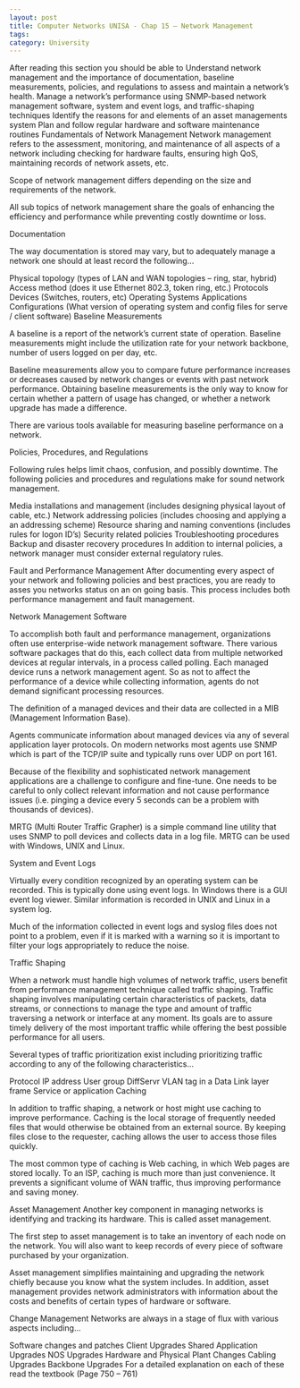 ```yaml
---
layout: post
title: Computer Networks UNISA - Chap 15 – Network Management
tags: 
category: University
---
```

After reading this section you should be able to
Understand network management and the importance of documentation, baseline measurements, policies, and regulations to assess and maintain a network’s health.
Manage a network’s performance using SNMP-based network management software, system and event logs, and traffic-shaping techniques
Identify the reasons for and elements of an asset managements system
Plan and follow regular hardware and software maintenance routines
Fundamentals of Network Management
Network management refers to the assessment, monitoring, and maintenance of all aspects of a network including checking for hardware faults, ensuring high QoS, maintaining records of network assets, etc.

Scope of network management differs depending on the size and requirements of the network.

All sub topics of network management share the goals of enhancing the efficiency and performance while preventing costly downtime or loss.

Documentation

The way documentation is stored may vary, but to adequately manage a network one should at least record the following…

Physical topology (types of LAN and WAN topologies – ring, star, hybrid)
Access method (does it use Ethernet 802.3, token ring, etc.)
Protocols
Devices (Switches, routers, etc)
Operating Systems
Applications
Configurations (What version of operating system and config files for serve / client software)
Baseline Measurements

A baseline is a report of the network’s current state of operation. Baseline measurements might include the utilization rate for your network backbone, number of users logged on per day, etc.

Baseline measurements allow you to compare future performance increases or decreases caused by network changes or events with past network performance. Obtaining baseline measurements is the only way to know for certain whether a pattern of usage has changed, or whether a network upgrade has made a difference.

There are various tools available for measuring baseline performance on a network.

Policies, Procedures, and Regulations

Following rules helps limit chaos, confusion, and possibly downtime. The following policies and procedures and regulations make for sound network management.

Media installations and management (includes designing physical layout of cable, etc.)
Network addressing policies (includes choosing and applying a an addressing scheme)
Resource sharing and naming conventions (includes rules for logon ID’s)
Security related policies
Troubleshooting procedures
Backup and disaster recovery procedures
In addition to internal policies, a network manager must consider external regulatory rules.

Fault and Performance Management
After documenting every aspect of your network and following policies and best practices, you are ready to asses you networks status on an on going basis. This process includes both performance management and fault management.

Network Management Software

To accomplish both fault and performance management, organizations often use enterprise-wide network management software. There various software packages that do this, each collect data from multiple networked devices at regular intervals, in a process called polling. Each managed device runs a network management agent. So as not to affect the performance of a device while collecting information, agents do not demand significant processing resources.

The definition of a managed devices and their data are collected in a MIB (Management Information Base).

Agents communicate information about managed devices via any of several application layer protocols. On modern networks most agents use SNMP which is part of the TCP/IP suite and typically runs over UDP on port 161.

Because of the flexibility and sophisticated network management applications are a challenge to configure and fine-tune. One needs to be careful to only collect relevant information and not cause performance issues (i.e. pinging a device every 5 seconds can be a problem with thousands of devices).

MRTG (Multi Router Traffic Grapher) is a simple command line utility that uses SNMP to poll devices and collects data in a log file. MRTG can be used with Windows, UNIX and Linux.

System and Event Logs

Virtually every condition recognized by an operating system can be recorded. This is typically done using event logs. In Windows there is a GUI event log viewer. Similar information is recorded in UNIX and Linux in a system log.

Much of the information collected in event logs and syslog files does not point to a problem, even if it is marked with a warning so it is important to filter your logs appropriately to reduce the noise.

Traffic Shaping

When a network must handle high volumes of network traffic, users benefit from performance management technique called traffic shaping. Traffic shaping involves manipulating certain characteristics of packets, data streams, or connections to manage the type and amount of traffic traversing a network or interface at any moment. Its goals are to assure timely delivery of the most important traffic while offering the best possible performance for all users.

Several types of traffic prioritization exist including prioritizing traffic according to any of the following characteristics…

Protocol
IP address
User group
DiffServr
VLAN tag in a Data Link layer frame
Service or application
Caching

In addition to traffic shaping, a network or host might use caching to improve performance. Caching is the local storage of frequently needed files that would otherwise be obtained from an external source. By keeping files close to the requester, caching allows the user to access those files quickly.

The most common type of caching is Web caching, in which Web pages are stored locally. To an ISP, caching is much more than just convenience. It prevents a significant volume of WAN traffic, thus improving performance and saving money.

Asset Management
Another key component in managing networks is identifying and tracking its hardware. This is called asset management.

The first step to asset management is to take an inventory of each node on the network. You will also want to keep records of every piece of software purchased by your organization.

Asset management simplifies maintaining and upgrading the network chiefly because you know what the system includes. In addition, asset management provides network administrators with information about the costs and benefits of certain types of hardware or software.

Change Management
Networks are always in a stage of flux with various aspects including…

Software changes and patches
Client Upgrades
Shared Application Upgrades
NOS Upgrades
Hardware and Physical Plant Changes
Cabling Upgrades
Backbone Upgrades
For a detailed explanation on each of these read the textbook (Page 750 – 761)
